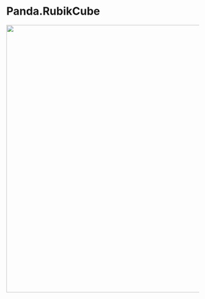 # Panda.RubikCube

<div style="width:100%;">
    <img src="./Images/panda-rubiks-cube.gif"
        style="margin-left: auto;margin-right: auto;display: block; width:50em;"/>
</div>
